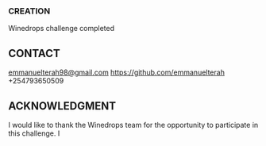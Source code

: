 ### CREATION

Winedrops challenge completed

## CONTACT

emmanuelterah98@gmail.com
https://github.com/emmanuelterah
+254793650509

## ACKNOWLEDGMENT
I would like to thank the Winedrops team for the opportunity to participate in this challenge. I
